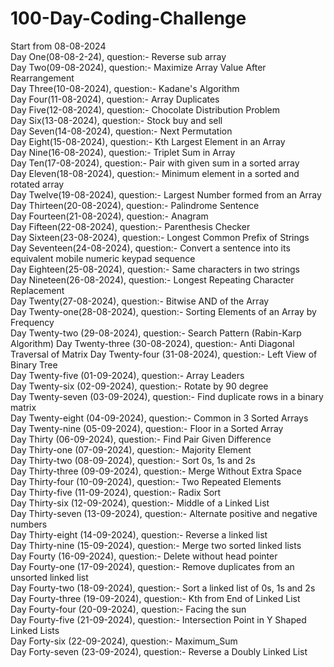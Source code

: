 # 100-Day-Coding-Challenge

Start from 08-08-2024<br>
Day One(08-08-2-24), question:- Reverse sub array<br>
Day Two(09-08-2024), question:- Maximize Array Value After Rearrangement<br>
Day Three(10-08-2024), question:- Kadane's Algorithm<br>
Day Four(11-08-2024), question:- Array Duplicates<br>
Day Five(12-08-2024), question:- Chocolate Distribution Problem<br>
Day Six(13-08-2024), question:- Stock buy and sell<br>
Day Seven(14-08-2024), question:- Next Permutation<br>
Day Eight(15-08-2024), question:- Kth Largest Element in an Array<br>
Day Nine(16-08-2024), question:- Triplet Sum in Array<br>
Day Ten(17-08-2024), question:- Pair with given sum in a sorted array<br>
Day Eleven(18-08-2024), question:- Minimum element in a sorted and rotated array<br>
Day Twelve(19-08-2024), question:- Largest Number formed from an Array<br>
Day Thirteen(20-08-2024), question:- Palindrome Sentence<br>
Day Fourteen(21-08-2024), question:- Anagram<br>
Day Fifteen(22-08-2024), question:- Parenthesis Checker<br>
Day Sixteen(23-08-2024), question:- Longest Common Prefix of Strings<br>
Day Seventeen(24-08-2024), question:- Convert a sentence into its equivalent mobile numeric keypad sequence<br>
Day Eighteen(25-08-2024), question:- Same characters in two strings<br>
Day Nineteen(26-08-2024), question:- Longest Repeating Character Replacement<br>
Day Twenty(27-08-2024), question:- Bitwise AND of the Array<br>
Day Twenty-one(28-08-2024), question:- Sorting Elements of an Array by Frequency<br>
Day Twenty-two (29-08-2024), question:- Search Pattern (Rabin-Karp Algorithm)
Day Twenty-three (30-08-2024), question:- Anti Diagonal Traversal of Matrix
Day Twenty-four (31-08-2024), question:- Left View of Binary Tree<br>
Day Twenty-five (01-09-2024), question:- Array Leaders<br>
Day Twenty-six (02-09-2024), question:- Rotate by 90 degree<br>
Day Twenty-seven (03-09-2024), question:- Find duplicate rows in a binary matrix<br>
Day Twenty-eight (04-09-2024), question:- Common in 3 Sorted Arrays <br>
Day Twenty-nine (05-09-2024), question:- Floor in a Sorted Array <br>
Day Thirty (06-09-2024), question:- Find Pair Given Difference <br>
Day Thirty-one (07-09-2024), question:-  Majority Element<br>
Day Thirty-two (08-09-2024), question:- Sort 0s, 1s and 2s<br>
Day Thirty-three (09-09-2024), question:-  Merge Without Extra Space<br>
Day Thirty-four (10-09-2024), question:- Two Repeated Elements <br>
Day Thirty-five (11-09-2024), question:- Radix Sort <br>
Day Thirty-six (12-09-2024), question:- Middle of a Linked List <br>
Day Thirty-seven (13-09-2024), question:- Alternate positive and negative numbers <br>
Day Thirty-eight (14-09-2024), question:- Reverse a linked list <br>
Day Thirty-nine (15-09-2024), question:- Merge two sorted linked lists <br>
Day Fourty (16-09-2024), question:- Delete without head pointer <br>
Day Fourty-one (17-09-2024), question:- Remove duplicates from an unsorted linked list <br>
Day Fourty-two (18-09-2024), question:- Sort a linked list of 0s, 1s and 2s <br>
Day Fourty-three (19-09-2024), question:- Kth from End of Linked List <br>
Day Fourty-four (20-09-2024), question:- Facing the sun <br>
Day Fourty-five (21-09-2024), question:- Intersection Point in Y Shaped Linked Lists <br>
Day Forty-six (22-09-2024), question:- Maximum_Sum <br>
Day Forty-seven (23-09-2024), question:- Reverse a Doubly Linked List <br>
